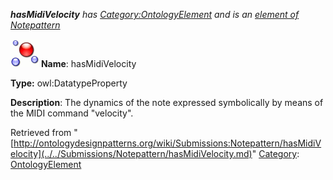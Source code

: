 ___hasMidiVelocity__ has [Category:OntologyElement](../../Category/OntologyElement.md "Category:OntologyElement") and is an [element of](../../Property/ElementOf.md "Property:ElementOf") [Notepattern](../../Submissions/Notepattern.md "Submissions:Notepattern")_


  




[![DatatypeProperty](../../images/thumb/a/a5/DatatypeProperty.gif/45px-DatatypeProperty.gif)](../../Image/DatatypeProperty.gif.md "DatatypeProperty")
__Name__: hasMidiVelocity 


__Type:__ owl:DatatypeProperty 


__Description__: The dynamics of the note expressed symbolically by means of the MIDI command "velocity". 





Retrieved from "[http://ontologydesignpatterns.org/wiki/Submissions:Notepattern/hasMidiVelocity](../../Submissions/Notepattern/hasMidiVelocity.md)"
 [Category](http://ontologydesignpatterns.org/wiki/Special:Categories "Special:Categories"): [OntologyElement](../../Category/OntologyElement.md "Category:OntologyElement")